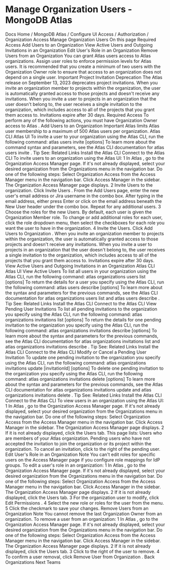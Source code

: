 # Manage Organization Users - MongoDB Atlas


Docs Home / MongoDB Atlas / Configure UI Access / Authorization / Organization Access Manage Organization Users On this page Required Access Add Users to an Organization View Active Users and Outgoing Invitations in an Organization Edit User's Role in an Organization Remove Users from an Organization You can grant Atlas users access to Atlas organizations. Assign user roles to enforce permission levels for Atlas users. It is recommended that you create a minimum of two users with the Organization Owner role to ensure that access to an
organization does not depend on a single user. Important Project Invitation Deprecation The Atlas release on September 13, 2023 deprecates project
invitations. When you invite an organization member to projects within the
organization, the user is automatically granted access to
those projects and doesn't receive any invitations. When you invite a
user to projects in an organization that the user doesn't belong to,
the user receives a single invitation to the organization, which
includes access to all of the projects that you grant them access to.
Invitations expire after 30 days. Required Access To perform any of the following actions, you must have Organization Owner access to Atlas . Add Users to an Organization Important Atlas limits Atlas user membership to a maximum of 500 Atlas users per organization. Atlas CLI Atlas UI To invite a user to your organization using the
Atlas CLI, run the following command: atlas users invite [options] To learn more about the command syntax and parameters, see the
Atlas CLI documentation for atlas users invite . Tip See: Related Links Install the Atlas CLI Connect to the Atlas CLI To invite users to an organization using the Atlas UI: 1 In Atlas , go to the Organization Access Manager page. If it's not already displayed, select your desired organization
from the Organizations menu in the
navigation bar. Do one of the following steps: Select Organization Access from the Access Manager menu in the navigation bar. Click Access Manager in the sidebar. The Organization Access Manager page
displays. 2 Invite Users to the organization. Click Invite Users . From the Add Users page, enter the new user's email
address or Jira username in the combo box. After typing in the email address, either press Enter or click on the email address beneath the New User header under the combo box. Repeat for any additional users. 3 Choose the roles for the new Users. By default, each user is given the Organization Member role. To change or add additional roles for each user, click the
role dropdown menu, then select the checkboxes for each role you want the user to have in the organization. 4 Invite the Users. Click Add Users to Organization . When you invite an organization member to projects within the
organization, the user is automatically granted access to
those projects and doesn't receive any invitations. When you invite a
user to projects in an organization that the user doesn't belong to,
the user receives a single invitation to the organization, which
includes access to all of the projects that you grant them access to.
Invitations expire after 30 days. View Active Users and Outgoing Invitations in an Organization Atlas CLI Atlas UI View Active Users To list all users in your organization using the Atlas CLI, run the following command: atlas organizations users list [options] To return the details for a user you specify using the Atlas CLI, run the following command: atlas users describe [options] To learn more about the syntax and parameters for the previous commands, see the Atlas CLI documentation for atlas organizations users list and atlas users describe . Tip See: Related Links Install the Atlas CLI Connect to the Atlas CLI View Pending User Invitations To list all pending invitations to the organization you specify using the Atlas CLI, run the following command: atlas organizations invitations list [options] To return the details for one pending invitation to the organization you specify using the Atlas CLI, run the following command: atlas organizations invitations describe <invitationId> [options] To learn more about the syntax and parameters for the previous commands, see the Atlas CLI documentation for atlas organizations invitations list and atlas organizations invitations describe . Tip See: Related Links Install the Atlas CLI Connect to the Atlas CLI Modify or Cancel a Pending User Invitation To update one pending invitation to the organization you specify using the Atlas CLI, run the following command: atlas organizations invitations update [invitationId] [options] To delete one pending invitation to the organization you specify using the Atlas CLI, run the following command: atlas organizations invitations delete <invitationId> [options] To learn more about the syntax and parameters for the previous commands, see the Atlas CLI documentation for atlas organizations invitations update and atlas organizations invitations delete . Tip See: Related Links Install the Atlas CLI Connect to the Atlas CLI To view users in an organization using the Atlas UI: 1 In Atlas , go to the Organization Access Manager page. If it's not already displayed, select your desired organization
from the Organizations menu in the
navigation bar. Do one of the following steps: Select Organization Access from the Access Manager menu in the navigation bar. Click Access Manager in the sidebar. The Organization Access Manager page
displays. 2 If it is not already displayed, click the Users tab. This page lists: Users who are members of your Atlas organization. Pending users who have not accepted the invitation to join
the organization or its project within the organization. To cancel an invitation, click to the right of
the pending user. Edit User's Role in an Organization Note You can't edit roles for specific users on the Access Manager page if you configure role mappings for IdP groups. To edit a user's role in an organization: 1 In Atlas , go to the Organization Access Manager page. If it's not already displayed, select your desired organization
from the Organizations menu in the
navigation bar. Do one of the following steps: Select Organization Access from the Access Manager menu in the navigation bar. Click Access Manager in the sidebar. The Organization Access Manager page
displays. 2 If it is not already displayed, click the Users tab. 3 For the organization user to modify, click Edit Permissions . 4 Select the new role or roles for the user from the menu. 5 Click the checkmark to save your changes. Remove Users from an Organization Note You cannot remove the last Organization Owner from an
organization. To remove a user from an organization: 1 In Atlas , go to the Organization Access Manager page. If it's not already displayed, select your desired organization
from the Organizations menu in the
navigation bar. Do one of the following steps: Select Organization Access from the Access Manager menu in the navigation bar. Click Access Manager in the sidebar. The Organization Access Manager page
displays. 2 If it is not already displayed, click the Users tab. 3 Click to the right of the user to remove. 4 To confirm a user removal, click Remove User from Organization . Back Organizations Next Teams
